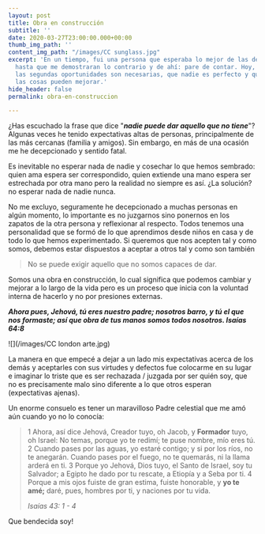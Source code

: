 ```yaml
---
layout: post
title: Obra en construcción
subtitle: ''
date: 2020-03-27T23:00:00.000+00:00
thumb_img_path: ''
content_img_path: "/images/CC sunglass.jpg"
excerpt: 'En un tiempo, fui una persona que esperaba lo mejor de las demás personas
  hasta que me demostraran lo contrario y de ahí: pare de contar. Hoy, reconozco que
  las segundas oportunidades son necesarias, que nadie es perfecto y que si nos esforzamos,
  las cosas pueden mejorar.'
hide_header: false
permalink: obra-en-construccion

---
```

¿Has escuchado la frase que dice "**_nadie puede dar aquello que no tiene_**"? Algunas veces he tenido expectativas altas de personas, principalmente de las más cercanas (familia y amigos). Sin embargo, en más de una ocasión me he decepcionado y sentido fatal.

Es inevitable no esperar nada de nadie y cosechar lo que hemos sembrado: quien ama espera ser correspondido, quien extiende una mano espera ser estrechada por otra mano pero la realidad no siempre es así. ¿La solución? no esperar nada de nadie nunca.

No me excluyo, seguramente he decepcionado a muchas personas en algún momento, lo importante es no juzgarnos sino ponernos en los zapatos de la otra persona y reflexionar al respecto. Todos tenemos una personalidad que se formó de lo que aprendimos desde niños en casa y de todo lo que hemos experimentado. Si queremos que nos acepten tal y como somos, debemos estar dispuestos a aceptar a otros tal y como son también

> No se puede exigir aquello que no somos capaces de dar.

Somos una obra en construcción, lo cual significa que podemos cambiar y mejorar a lo largo de la vida pero es un proceso que inicia con la voluntad interna de hacerlo y no por presiones externas.

**_Ahora pues, Jehová, tú eres nuestro padre; nosotros barro, y tú el que nos formaste; así que obra de tus manos somos todos nosotros. Isaías 64:8_**

![](/images/CC london arte.jpg)

La manera en que empecé a dejar a un lado mis expectativas acerca de los demás y aceptarles con sus virtudes y defectos fue colocarme en su lugar e imaginar lo triste que es ser rechazada / juzgada por ser quién soy, que no es precisamente malo sino diferente a lo que otros esperan (expectativas ajenas).

Un enorme consuelo es tener un maravilloso Padre celestial que me amó aún cuando yo no lo conocía:

> 1 Ahora, así dice Jehová, Creador tuyo, oh Jacob, y **Formador** tuyo, oh Israel: No temas, porque yo te redimí; te puse nombre, mío eres tú. 2 Cuando pases por las aguas, yo estaré contigo; y si por los ríos, no te anegarán. Cuando pases por el fuego, no te quemarás, ni la llama arderá en ti. 3 Porque yo Jehová, Dios tuyo, el Santo de Israel, soy tu Salvador; a Egipto he dado por tu rescate, a Etiopía y a Seba por ti. 4 Porque a mis ojos fuiste de gran estima, fuiste honorable, y **yo te amé;** daré, pues, hombres por ti, y naciones por tu vida.
>
> _Isaías 43: 1 - 4_

Que bendecida soy!